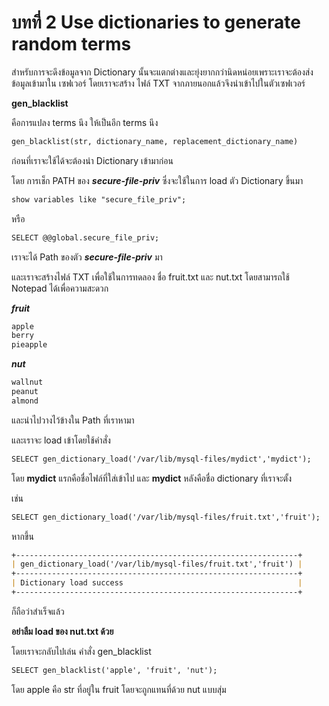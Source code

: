 # บทที่ 2 Use dictionaries to generate random terms

สำหรับการจะดึงข้อมูลจาก Dictionary นั้นจะแตกต่างและยุ่งยากกว่านิดหน่อยเพราะเราจะต้องส่งข้อมูลเข้ามาใน เซฟเวอร์
โดยเราจะสร้าง ไฟล์ TXT จากภายนอกแล้วจึงนำเข้าไปในตัวเซฟเวอร์ 


**gen_blacklist**

คือการแปลง terms นึง ให้เป็นอีก terms นึง
``````markdown
gen_blacklist(str, dictionary_name, replacement_dictionary_name)
``````
ก่อนที่เราจะใช้ได้จะต้องนำ Dictionary เข้ามาก่อน

โดย การเช็ก PATH ของ ***secure-file-priv*** ซึ่งจะใช้ในการ load ตัว Dictionary ขึ้นมา

``````markdown
show variables like "secure_file_priv"; 
``````
หรือ
``````markdown
SELECT @@global.secure_file_priv;
``````

เราจะได้ Path ของตัว ***secure-file-priv*** มา

และเราจะสร้างไฟล์ TXT เพื่อใช้ในการทดลอง ชื่อ fruit.txt และ nut.txt โดยสามารถใช้ Notepad ได้เพื่อความสะดวก

***fruit***
``````markdown
apple
berry
pieapple
``````

***nut***
``````markdown
wallnut
peanut
almond
``````
และนำไปวางไว้ข้างใน Path ที่เราหามา

และเราจะ load เข้าโดยใช้คำสั่ง
``````markdown
SELECT gen_dictionary_load('/var/lib/mysql-files/mydict','mydict');
``````

โดย **mydict** แรกคือชื่อไฟล์ที่ใส่เข้าไป และ **mydict** หลังคือชื่อ dictionary ที่เราจะตั้ง

เช่น
``````markdown
SELECT gen_dictionary_load('/var/lib/mysql-files/fruit.txt','fruit');
``````
หากขึ้น
``````markdown
+---------------------------------------------------------------+
| gen_dictionary_load('/var/lib/mysql-files/fruit.txt','fruit') |
+---------------------------------------------------------------+
| Dictionary load success                                       |
+---------------------------------------------------------------+
``````
ก็ถือว่าสำเร็จแล้ว 

**อย่าลืม load ของ nut.txt ด้วย**

โดยเราจะกลับไปเล่น คำสั่ง gen_blacklist

``````markdown
SELECT gen_blacklist('apple', 'fruit', 'nut');
``````

โดย apple คือ str ที่อยู่ใน fruit โดยจะถูกแทนที่ด้วย nut แบบสุ่ม 
